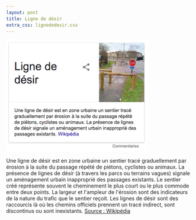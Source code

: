 ```yaml
---
layout: post
title: Ligne de désir
extra_css: lignededesir.css
---
```


<img src="/img/16.lignededesir.png"/>

Une ligne de désir est en zone urbaine un sentier tracé graduellement par érosion à la suite du passage répété de piétons, cyclistes ou animaux. La présence de lignes de désir (à travers les parcs ou terrains vagues) signale un aménagement urbain inapproprié des passages existants.
Le sentier créé représente souvent le cheminement le plus court ou le plus commode entre deux points. La largeur et l'ampleur de l'érosion sont des indicateurs de la nature du trafic que le sentier reçoit. Les lignes de désir sont des raccourcis là où les chemins officiels prennent un tracé indirect, sont discontinus ou sont inexistants.
<a href="https://fr.wikipedia.org/wiki/Ligne_de_d%C3%A9sir">Source : Wikipédia</a>

